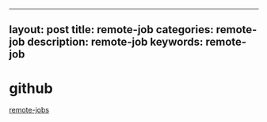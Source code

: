 
---
layout: post
title:  remote-job
categories: remote-job
description: remote-job
keywords: remote-job
---


# github
[remote-jobs](https://github.com/remoteintech/remote-jobs)
